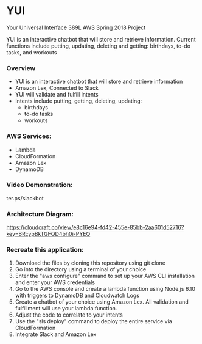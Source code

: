 # YUI
Your Universal Interface
389L AWS Spring 2018 Project

YUI is an interactive chatbot that will store and retrieve information. Current functions include putting, updating, deleting and getting: birthdays, to-do tasks, and workouts

<!-- @import "[TOC]" {cmd="toc" depthFrom=1 depthTo=3 orderedList=false} -->

### Overview
* YUI is an interactive chatbot that will store and retrieve information
* Amazon Lex, Connected to Slack
* YUI will validate and fulfill intents
* Intents include putting, getting, deleting, updating:
  * birthdays
  * to-do tasks
  * workouts
  
<!-- /code_chunk_output -->
### AWS Services:
* Lambda
* CloudFormation
* Amazon Lex
* DynamoDB

### Video Demonstration:
ter.ps/slackbot 

### Architecture Diagram:
https://cloudcraft.co/view/e8c16e94-fd42-455e-85bb-2aa601d52716?key=BRcypBkTGFQD4bh0i-PYEQ

### Recreate this application:
1. Download the files by cloning this repository using git clone
2. Go into the directory using a terminal of your choice
3. Enter the "aws configure" command to set up your AWS CLI installation and enter your AWS credentials
4. Go to the AWS console and create a lambda function using Node.js 6.10 with triggers to DynamoDB and Cloudwatch Logs
5. Create a chatbot of your choice using Amazon Lex. All validation and fulfillment will use your lambda function.
6. Adjust the code to correlate to your intents
7. Use the "sls deploy" command to deploy the entire service via CloudFormation
8. Integrate Slack and Amazon Lex
